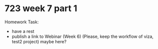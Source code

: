 # 723 week 7 part 1

Homework Task:
* have a rest
* publish a link to Webinar (Week 6)
  (Please, keep the workflow of viza, test2 project)
maybe here?
